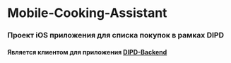 # Mobile-Cooking-Assistant

### Проект iOS приложения для списка покупок в рамках DIPD
#### Является клиентом для приложения [DIPD-Backend](https://github.com/MaximGilman/DIPD-Backend)

